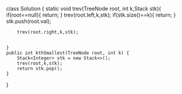 class Solution {
    static void trev(TreeNode root, int k,Stack<Integer> stk){
        if(root==null){
            return;
        }
        trev(root.left,k,stk);
        if(stk.size()==k){
            return;
        }
        stk.push(root.val);
        
        trev(root.right,k,stk);
        

    }
    public int kthSmallest(TreeNode root, int k) {
        Stack<Integer> stk = new Stack<>();
        trev(root,k,stk);
        return stk.pop();
    }
}